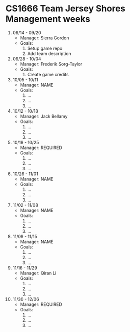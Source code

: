 # CS1666 Team Jersey Shores Management weeks

1. 09/14 - 09/20
	* Manager: Sierra Gordon
	* Goals:
		1. Setup game repo
		2. Add team description
2. 09/28 - 10/04
	* Manager: Frederik Sorg-Taylor
	* Goals:
		1. Create game credits
2. 10/05 - 10/11
	* Manager: NAME
	* Goals:
		1. ...
		1. ...
		1. ...
4. 10/12 - 10/18
	* Manager: Jack Bellamy
	* Goals:
		1. ...
		1. ...
		1. ...
2. 10/19 - 10/25
	* Manager: REQUIRED
	* Goals:
		1. ...
		1. ...
		1. ...
2. 10/26 - 11/01
	* Manager: NAME
	* Goals:
		1. ...
		1. ...
		1. ...
2. 11/02 - 11/08
	* Manager: NAME
	* Goals:
		1. ...
		1. ...
		1. ...
2. 11/09 - 11/15
	* Manager: NAME
	* Goals:
		1. ...
		1. ...
		1. ...
2. 11/16 - 11/29
	* Manager: Qiran Li
	* Goals:
		1. ...
		1. ...
		1. ...
2. 11/30 - 12/06
	* Manager: REQUIRED
	* Goals:
		1. ...
		1. ...
		1. ...		
